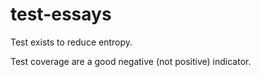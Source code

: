 # test-essays

Test exists to reduce entropy.

Test coverage are a good negative (not positive) indicator.
